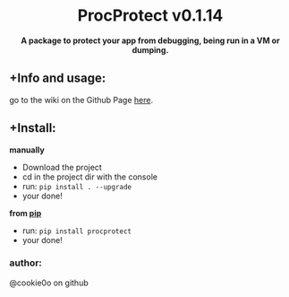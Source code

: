 <div align=center>
  
  # ProcProtect v0.1.14
  
  **A package to protect your app from debugging, being run in a VM or dumping.**
</div>

## +Info and usage:
go to the wiki on the Github Page [here](https://github.com/cookie0o/ProcProtect/wiki).  

## +Install:
**manually**
- Download the project
- cd in the project dir with the console
- run: `pip install . --upgrade`
- your done!

**from [pip](https://pypi.org/project/procprotect/)**
- run: `pip install procprotect`
- your done!


### author:
@cookie0o on github
